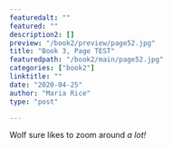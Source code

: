 ```yaml
---
featuredalt: ""
featured: ""
description2: []
preview: "/book2/preview/page52.jpg"
title: "Book 3, Page TEST"
featuredpath: "/book2/main/page52.jpg"
categories: ["book2"]
linktitle: ""
date: "2020-04-25"
author: "Maria Rice"
type: "post"

---
```


Wolf sure likes to zoom around _a lot!_ 
